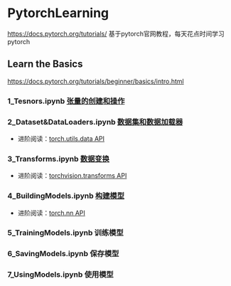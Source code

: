 
# PytorchLearning
https://docs.pytorch.org/tutorials/
基于pytorch官网教程，每天花点时间学习pytorch
## Learn the Basics
https://docs.pytorch.org/tutorials/beginner/basics/intro.html

### 1_Tesnors.ipynb [张量的创建和操作](./Learn%20the%20Basics/1_Tensors.ipynb)
### 2_Dataset&DataLoaders.ipynb [数据集和数据加载器](./Learn%20the%20Basics/2_Dataset&DataLoaders.ipynb)
- 进阶阅读：[torch.utils.data API](https://docs.pytorch.org/docs/stable/data.html)
### 3_Transforms.ipynb [数据变换](./Learn%20the%20Basics/3_Transforms.ipynb)
- 进阶阅读：[torchvision.transforms API](https://docs.pytorch.org/vision/stable/transforms.html)
### 4_BuildingModels.ipynb [构建模型](./Learn%20the%20Basics/1_Tensors.ipynb)    
- 进阶阅读：[torch.nn API](https://pytorch.org/docs/stable/nn.html)
### 5_TrainingModels.ipynb 训练模型    
### 6_SavingModels.ipynb 保存模型
### 7_UsingModels.ipynb 使用模型
